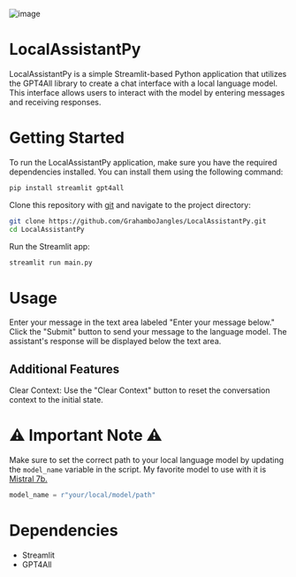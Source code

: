 ![image](https://github.com/GrahamboJangles/LocalAssistantPy/assets/36944031/b5eeb127-6a78-497c-9161-a86b3e78f515)


# LocalAssistantPy
LocalAssistantPy is a simple Streamlit-based Python application that utilizes the GPT4All library to create a chat interface with a local language model. This interface allows users to interact with the model by entering messages and receiving responses.

# Getting Started
To run the LocalAssistantPy application, make sure you have the required dependencies installed. You can install them using the following command:

```bash
pip install streamlit gpt4all
```
Clone this repository with [git](https://git-scm.com/downloads) and navigate to the project directory:

```bash
git clone https://github.com/GrahamboJangles/LocalAssistantPy.git
cd LocalAssistantPy
```
Run the Streamlit app:

```bash
streamlit run main.py
```

# Usage
Enter your message in the text area labeled "Enter your message below."
Click the "Submit" button to send your message to the language model.
The assistant's response will be displayed below the text area.
## Additional Features
Clear Context: Use the "Clear Context" button to reset the conversation context to the initial state.
# ⚠ Important Note ⚠
Make sure to set the correct path to your local language model by updating the `model_name` variable in the script. My favorite model to use with it is [Mistral 7b.](https://huggingface.co/TheBloke/SlimOpenOrca-Mistral-7B-GGUF/resolve/main/slimopenorca-mistral-7b.Q4_K_M.gguf?download=true)

```python
model_name = r"your/local/model/path"
```
# Dependencies
- Streamlit
- GPT4All
